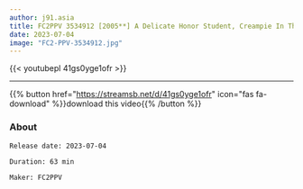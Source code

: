 ```yaml
---
author: j91.asia
title: FC2PPV 3534912 [2005**] A Delicate Honor Student, Creampie In The Staying Hair Before Becoming Unknown
date: 2023-07-04
image: "FC2-PPV-3534912.jpg"
---
```



{{< youtubepl 41gs0yge1ofr >}}
___

{{% button href="https://streamsb.net/d/41gs0yge1ofr" icon="fas fa-download" %}}download this video{{% /button %}}
### About

`Release date: 2023-07-04`

`Duration: 63 min`

`Maker:	FC2PPV`